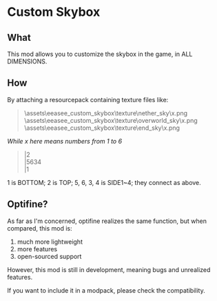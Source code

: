 # Custom Skybox

## What

This mod allows you to customize the skybox in the game, in ALL DIMENSIONS.

## How

By attaching a resourcepack containing texture files like:

>\assets\eeasee_custom_skybox\texture\nether_sky\x.png
>\assets\eeasee_custom_skybox\texture\overworld_sky\x.png
>\assets\eeasee_custom_skybox\texture\end_sky\x.png

*While x here means numbers from 1 to 6*

>|2\
>|5634\
>|1

1 is BOTTOM; 2 is TOP; 5, 6, 3, 4 is SIDE1~4; they connect as above.

## Optifine?
As far as I'm concerned, optifine realizes the same function, but when compared, this mod is:

1. much more lightweight
2. more features
2. open-sourced support

However, this mod is still in development, meaning bugs and unrealized features. 

If you want to include it in a modpack, please check the compatibility.